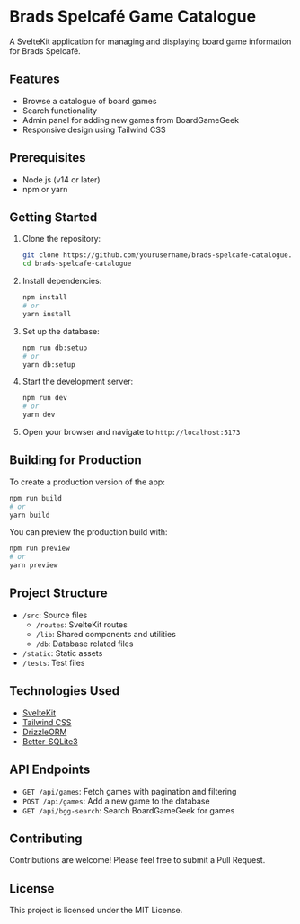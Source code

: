 # Brads Spelcafé Game Catalogue

A SvelteKit application for managing and displaying board game information for Brads Spelcafé.

## Features

- Browse a catalogue of board games
- Search functionality
- Admin panel for adding new games from BoardGameGeek
- Responsive design using Tailwind CSS

## Prerequisites

- Node.js (v14 or later)
- npm or yarn

## Getting Started

1. Clone the repository:

   ```bash
   git clone https://github.com/yourusername/brads-spelcafe-catalogue.git
   cd brads-spelcafe-catalogue
   ```

2. Install dependencies:

   ```bash
   npm install
   # or
   yarn install
   ```

3. Set up the database:

   ```bash
   npm run db:setup
   # or
   yarn db:setup
   ```

4. Start the development server:

   ```bash
   npm run dev
   # or
   yarn dev
   ```

5. Open your browser and navigate to `http://localhost:5173`

## Building for Production

To create a production version of the app:

```bash
npm run build
# or
yarn build
```

You can preview the production build with:

```bash
npm run preview
# or
yarn preview
```

## Project Structure

- `/src`: Source files
  - `/routes`: SvelteKit routes
  - `/lib`: Shared components and utilities
  - `/db`: Database related files
- `/static`: Static assets
- `/tests`: Test files

## Technologies Used

- [SvelteKit](https://kit.svelte.dev/)
- [Tailwind CSS](https://tailwindcss.com/)
- [DrizzleORM](https://github.com/drizzle-team/drizzle-orm)
- [Better-SQLite3](https://github.com/JoshuaWise/better-sqlite3)

## API Endpoints

- `GET /api/games`: Fetch games with pagination and filtering
- `POST /api/games`: Add a new game to the database
- `GET /api/bgg-search`: Search BoardGameGeek for games

## Contributing

Contributions are welcome! Please feel free to submit a Pull Request.

## License

This project is licensed under the MIT License.
